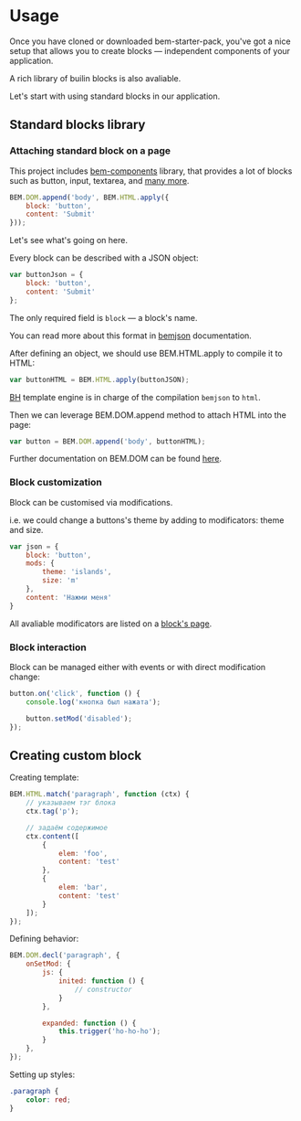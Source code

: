 # Usage

Once you have cloned or downloaded bem-starter-pack, you've got a nice setup that allows you to create blocks — independent components of your application.

A rich library of builin blocks is also avaliable.

Let's start with using standard blocks in our application.

## Standard blocks library

### Attaching standard block on a page

This project includes [bem-components][bem-components] library, that provides a lot of blocks such as button, input, textarea, and [many more][bem-components blocks].

```js
BEM.DOM.append('body', BEM.HTML.apply({
    block: 'button',
    content: 'Submit'
}));
```

Let's see what's going on here.

Every block can be described with a JSON object:

```js
var buttonJson = {
    block: 'button',
    content: 'Submit'
};
```

The only required field is `block` — a block's name.

You can read more about this format in [bemjson][bemjson] documentation.

After defining an object, we should use BEM.HTML.apply to compile it to HTML:

```js
var buttonHTML = BEM.HTML.apply(buttonJSON);
```

[BH][BH] template engine is in charge of the compilation `bemjson` to `html`.

Then we can leverage BEM.DOM.append method to attach HTML into the page:

```js
var button = BEM.DOM.append('body', buttonHTML);
```

Further documentation on BEM.DOM can be found [here][i-bem].

### Block customization

Block can be customised via modifications.

i.e. we could change a buttons's theme by adding to modificators: theme and size.

```js
var json = {
    block: 'button',
    mods: {
        theme: 'islands',
        size: 'm'
    },
    content: 'Нажми меня'    
}
```

All avaliable modificators are listed on a [block's page][bem-components button].

### Block interaction

Block can be managed either with events or with direct modification change:

```js
button.on('click', function () {
    console.log('кнопка был нажата');

    button.setMod('disabled');
});
```

## Creating custom block

Creating template:

```js
BEM.HTML.match('paragraph', function (ctx) {
    // указываем тэг блока
    ctx.tag('p');

    // задаём содержимое
    ctx.content([
        { 
            elem: 'foo',
            content: 'test'
        },
        {
            elem: 'bar',
            content: 'test'
        }
    ]);
});
```

Defining behavior:

```js
BEM.DOM.decl('paragraph', {
    onSetMod: {
        js: {
            inited: function () {
                // constructor
            }
        },

        expanded: function () {
            this.trigger('ho-ho-ho');
        }
    },
});
```

Setting up styles:

```css
.paragraph {
    color: red;
}
```


<!-- Links -->

[bem-core]: https://ru.bem.info/libs/bem-core/v2.6.0/
[bem-components]: https://ru.bem.info/libs/bem-components/v2.1.0/
[bem-components blocks]: https://ru.bem.info/libs/bem-components/v2.1.0/#Блоки
[bem-components button]: https://ru.bem.info/libs/bem-components/v2.1.0/desktop/button/

[bemjson]: https://ru.bem.info/technology/bemjson/v2/bemjson/
[bem-components-dist]: https://github.com/bem/bem-components-dist
[i-bem]: https://ru.bem.info/technology/i-bem/v2/i-bem-js/
[i-bem events]: https://ru.bem.info/technology/i-bem/v2/i-bem-js/#%D0%94%D0%B5%D0%BB%D0%B5%D0%B3%D0%B8%D1%80%D0%BE%D0%B2%D0%B0%D0%BD%D0%B8%D0%B5-%D1%81%D0%BE%D0%B1%D1%8B%D1%82%D0%B8%D0%B9
[bh]: https://ru.bem.info/technology/bh/v4/about/
[getbem]: http://getbem.com/
[pen]: http://codepen.io/sameoldmadness/pen/vEqeVB?editors=001
